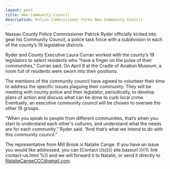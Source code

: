```yaml
---
layout: post
title: New Community Council
description: Police Commissioner Forms New Community Council
---
```


Nassau County Police Commissioner Patrick Ryder officially kicked into gear
his Community Council, a police task force with a subdivision in each
of the county’s 19 legislative districts.

Ryder and County Executive Laura Curran worked with the county’s 19 legislators
to select residents who “have a finger on the pulse of their communities,”
Curran said. On April 9 at the Cradle of Aviation Museum, a room full
of residents were sworn into their positions.

The members of the community council have agreed to volunteer their time
to address the specific issues plaguing their community. They will be meeting
with county police and their legislator, periodically, to develop plans
of action and discuss what can be done to curb local crime. Eventually,
an executive community council will be chosen to oversee the other 19 groups.

“When you speak to people from different communities, that’s when you start
to understand each other's cultures, and understand what the needs are
for each community,” Ryder said. “And that’s what we intend to do with
this community council.”

The representative from Mill Brook is Natalie Cange.
If you have an issue you would like addressed,
you can [Contact Us]({{ site.baseurl }}{% link contact-us.html %})
and we will forward it to Natalie,
or send it directly to [NatalieCangeCCC@gmail.com](mailto:NatalieCangeCCC@gmail.com).
